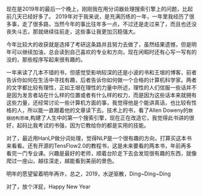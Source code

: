 现在是2019年的最后一个晚上，刚刚我在用分词器处理搜索引擎上的问题，比起前几天已经好多了。
2019年对于我来说，是充满历练的一年，一年里我经历了很多事，走了很多路，当然今年的事比往年多一点，不过还是走过来了，而且也还没丧失斗志，那就继续往前走，这些事让我更加沉稳强大。

今年比较大的收获就是选择了考研这条路并且努力去做了，虽然结果遗憾，但是明年可以继续加油，总会读到自己喜欢的专业和方向，现在闲暇时还有心写一写有的没的，那些程序写起来很有趣的。

一年来读了几本不错的书，但感觉受影响较深的还是小波的书和王垠的博客，前者告诉你如何在生活中寻找有趣，后者告诉你如何做一个合格的计算机科学家。两者的文字都比较有理性，正如王垠在理性的力量中所述，理性的人们信服一些话并不是因为发言者站在什么样的位置或者有什么样的权力，而是因为这些话本来就拥有这些力量，还经常讨论一些计算机方面的事，我觉得他是个能讲真话，也比较有性格的人，所以能一直跟着他的文章读下去。技术上的书，看了Allen Doweny的`数据结构思维`,构建了人生中的第一个搜索引擎，现在正在改造它，我觉得此书讲的很好，起码比我考试的书强，因为它教给你的都是实用的技能。

对了，最近用HanLP做分词处理，觉得NLP是一个很有趣的方向，打算买这本书来看看。还有开源的TensFlow2.0的教程书，这是未来要看的两本书，年前再多看完一门专业课。兴趣是最好的老师，顺着台阶走下去会发现很有趣的东西，就像爬过一座山，越往深走，越能看到美丽的景色。

明年的愿望留着明年再许，总之，2019，水逆驱散，Ding~Ding~Ding

对了，放个洋屁，Happy New Year
